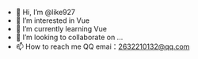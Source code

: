 - 👋 Hi, I’m @like927
- 👀 I’m interested in Vue
- 🌱 I’m currently learning Vue
- 💞️ I’m looking to collaborate on ...
- 📫 How to reach me QQ emai：2632210132@qq.com
<!---
2632210132@.comlike927/like927 is a ✨ special ✨ repository because its `README.md` (this file) appears on your GitHub profile.
You can click the Preview link to take a look at your changes.
--->

